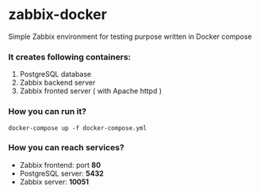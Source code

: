 # zabbix-docker
Simple Zabbix environment for testing purpose written in Docker compose

### It creates following containers: 
1. PostgreSQL database
2. Zabbix backend server
3. Zabbix fronted server ( with Apache httpd )

### How you can run it?
```docker-compose up -f docker-compose.yml```

### How you can reach services?
* Zabbix frontend: port **80**
* PostgreSQL server: **5432**
* Zabbix server: **10051**
